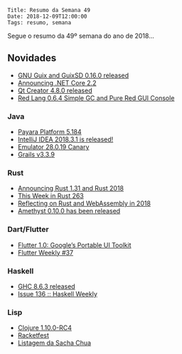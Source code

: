     Title: Resumo da Semana 49
    Date: 2018-12-09T12:00:00
    Tags: resumo, semana

Segue o resumo da 49º semana do ano de 2018...

<!-- more -->

## Novidades

* [GNU Guix and GuixSD 0.16.0 released](https://www.gnu.org/software/guix/blog/2018/gnu-guix-and-guixsd-0.16.0-released "Post sobre GNU Guix and GuixSD 0.16.0 released")
* [Announcing .NET Core 2.2](https://blogs.msdn.microsoft.com/dotnet/2018/12/04/announcing-net-core-2-2 "Post sobre Announcing .NET Core 2.2")
* [Qt Creator 4.8.0 released](http://blog.qt.io/blog/2018/12/06/qt-creator-4-8-0-released "Post sobre Qt Creator 4.8.0 released")
* [Red Lang 0.6.4 Simple GC and Pure Red GUI Console](https://www.red-lang.org/2018/12/064-simple-gc-and-pure-red-gui-console.html "Post sobre Red Lang 0.6.4 Simple GC and Pure Red GUI Console")

### Java

* [Payara Platform 5.184](https://payara.fish/software/release-notes/?184 "Post sobre Payara Platform 5.184")
* [IntelliJ IDEA 2018.3.1 is released!](https://blog.jetbrains.com/idea/2018/12/intellij-idea-2018-3-1-is-released "Post sobre IntelliJ IDEA 2018.3.1 is released!")
* [Emulator 28.0.19 Canary](https://androidstudio.googleblog.com/2018/12/emulator-28019-canary.html "Post sobre Emulator 28.0.19 Canary")
* [Grails v3.3.9](https://github.com/grails/grails-core/releases/tag/v3.3.9 "Post sobre Grails v3.3.9")

### Rust

* [Announcing Rust 1.31 and Rust 2018](https://blog.rust-lang.org/2018/12/06/Rust-1.31-and-rust-2018.html "Post sobre Announcing Rust 1.31 and Rust 2018")
* [This Week in Rust 263](https://this-week-in-rust.org/blog/2018/12/04/this-week-in-rust-263 "Post sobre This Week in Rust 263")
* [Reflecting on Rust and WebAssembly in 2018](https://rustwasm.github.io/2018/12/06/reflecting-on-rust-and-wasm-in-2018.html "Post sobre Reflecting on Rust and WebAssembly in 2018")
* [Amethyst 0.10.0 has been released](https://www.amethyst.rs/blog/release-0-10 "Post sobre Amethyst 0.10.0 has been released")

### Dart/Flutter

* [Flutter 1.0: Google’s Portable UI Toolkit](https://developers.googleblog.com/2018/12/flutter-10-googles-portable-ui-toolkit.html "Post sobre Flutter 1.0: Google’s Portable UI Toolkit")
* [Flutter Weekly #37](https://us17.campaign-archive.com/?u=c8d8d18b6e2c6316ddc1d48a0&id=ebd4121502 "Post sobre Flutter Weekly #37")

### Haskell

* [GHC 8.6.3 released](https://ghc.haskell.org/trac/ghc/blog/ghc-8.6.3-released "Post sobre GHC 8.6.3 released")
* [Issue 136 :: Haskell Weekly](https://haskellweekly.news/issues/136.html "Post sobre Issue 136 :: Haskell Weekly")

### Lisp

* [Clojure 1.10.0-RC4](https://github.com/clojure/clojure/blob/master/changes.md "Post sobre Clojure 1.10.0-RC4")
* [Racketfest](https://racketfest.com "Post sobre Racketfest")
* [Listagem da Sacha Chua](http://sachachua.com/blog/category/emacs-news "Post sobre Listagem da Sacha Chua")

